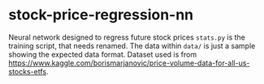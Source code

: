 # stock-price-regression-nn
Neural network designed to regress future stock prices
`stats.py` is the training script, that needs renamed. The data within `data/` is just a sample showing the expected data format. Dataset used is from
https://www.kaggle.com/borismarjanovic/price-volume-data-for-all-us-stocks-etfs.
